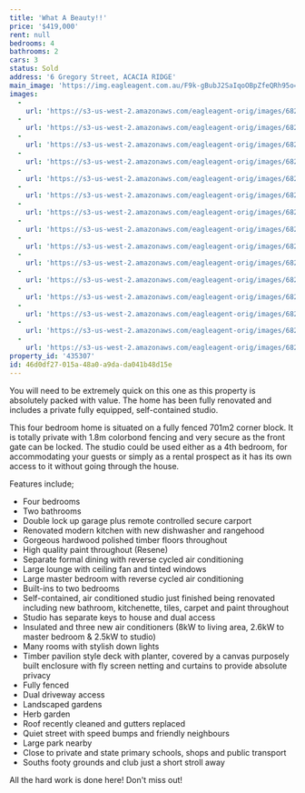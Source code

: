 ```yaml
---
title: 'What A Beauty!!'
price: '$419,000'
rent: null
bedrooms: 4
bathrooms: 2
cars: 3
status: Sold
address: '6 Gregory Street, ACACIA RIDGE'
main_image: 'https://img.eagleagent.com.au/F9k-gBubJ2SaIqoOBpZfeQRh95o=/1280x854/smart/https://s3-us-west-2.amazonaws.com/eagleagent-orig/images/6823030/117608907-image-M.jpg'
images:
  -
    url: 'https://s3-us-west-2.amazonaws.com/eagleagent-orig/images/6823044/117608907-image-O.jpg'
  -
    url: 'https://s3-us-west-2.amazonaws.com/eagleagent-orig/images/6823043/117608907-image-N.jpg'
  -
    url: 'https://s3-us-west-2.amazonaws.com/eagleagent-orig/images/6823042/117608907-image-L.jpg'
  -
    url: 'https://s3-us-west-2.amazonaws.com/eagleagent-orig/images/6823041/117608907-image-K.jpg'
  -
    url: 'https://s3-us-west-2.amazonaws.com/eagleagent-orig/images/6823040/117608907-image-J.jpg'
  -
    url: 'https://s3-us-west-2.amazonaws.com/eagleagent-orig/images/6823039/117608907-image-I.jpg'
  -
    url: 'https://s3-us-west-2.amazonaws.com/eagleagent-orig/images/6823038/117608907-image-H.jpg'
  -
    url: 'https://s3-us-west-2.amazonaws.com/eagleagent-orig/images/6823037/117608907-image-G.jpg'
  -
    url: 'https://s3-us-west-2.amazonaws.com/eagleagent-orig/images/6823036/117608907-image-F.jpg'
  -
    url: 'https://s3-us-west-2.amazonaws.com/eagleagent-orig/images/6823035/117608907-image-E.jpg'
  -
    url: 'https://s3-us-west-2.amazonaws.com/eagleagent-orig/images/6823034/117608907-image-D.jpg'
  -
    url: 'https://s3-us-west-2.amazonaws.com/eagleagent-orig/images/6823033/117608907-image-C.jpg'
  -
    url: 'https://s3-us-west-2.amazonaws.com/eagleagent-orig/images/6823032/117608907-image-B.jpg'
  -
    url: 'https://s3-us-west-2.amazonaws.com/eagleagent-orig/images/6823031/117608907-image-A.jpg'
  -
    url: 'https://s3-us-west-2.amazonaws.com/eagleagent-orig/images/6823030/117608907-image-M.jpg'
property_id: '435307'
id: 46d0df27-015a-48a0-a9da-da041b48d15e
---
```

You will need to be extremely quick on this one as this property is absolutely packed with value. The home has been fully renovated and includes a private fully equipped, self-contained studio.

This four bedroom home is situated on a fully fenced 701m2 corner block. It is totally private with 1.8m colorbond fencing and very secure as the front gate can be locked. The studio could be used either as a 4th bedroom, for accommodating your guests or simply as a rental prospect as it has its own access to it without going through the house.

Features include;

*  Four bedrooms
*  Two bathrooms
*  Double lock up garage plus remote controlled secure carport
*  Renovated modern kitchen with new dishwasher and rangehood
*  Gorgeous hardwood polished timber floors throughout
*  High quality paint throughout (Resene)
*  Separate formal dining with reverse cycled air conditioning
*  Large lounge with ceiling fan and tinted windows
*  Large master bedroom with reverse cycled air conditioning
*  Built-ins to two bedrooms
*  Self-contained, air conditioned studio just finished being renovated including new bathroom, kitchenette, tiles, carpet and paint throughout
*  Studio has separate keys to house and dual access
*  Insulated and three new air conditioners (8kW to living area, 2.6kW to master bedroom & 2.5kW to studio)
*  Many rooms with stylish down lights
*  Timber pavilion style deck with planter, covered by a canvas purposely built enclosure with fly screen netting and curtains to provide absolute privacy
*  Fully fenced
*  Dual driveway access
*  Landscaped gardens
*  Herb garden
*  Roof recently cleaned and gutters replaced
*  Quiet street with speed bumps and friendly neighbours
*  Large park nearby
*  Close to private and state primary schools, shops and public transport
*  Souths footy grounds and club just a short stroll away

All the hard work is done here! Don't miss out!